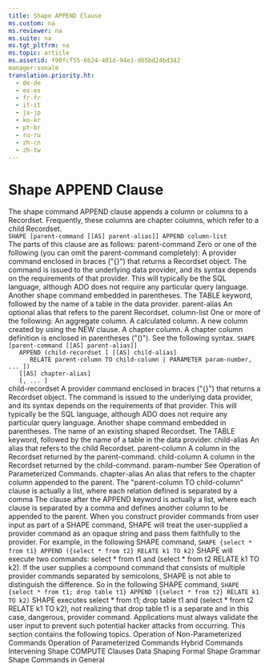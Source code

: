 ```yaml
---
title: Shape APPEND Clause
ms.custom: na
ms.reviewer: na
ms.suite: na
ms.tgt_pltfrm: na
ms.topic: article
ms.assetid: f90fcf55-6b24-401d-94e1-d65bd24bd342
manager:sonalm
translation.priority.ht: 
  - de-de
  - es-es
  - fr-fr
  - it-it
  - ja-jp
  - ko-kr
  - pt-br
  - ru-ru
  - zh-cn
  - zh-tw
---
```

# Shape APPEND Clause
<?xml version="1.0" encoding="utf-8"?>
<developerReferenceWithoutSyntaxDocument xmlns="http://ddue.schemas.microsoft.com/authoring/2003/5" xmlns:xlink="http://www.w3.org/1999/xlink" xmlns:xsi="http://www.w3.org/2001/XMLSchema-instance" xsi:schemaLocation="http://ddue.schemas.microsoft.com/authoring/2003/5 http://dduestorage.blob.core.windows.net/ddueschema/developer.xsd">
  <introduction>
    <para>The shape command APPEND clause appends a column or columns to a <legacyBold>Recordset</legacyBold>. Frequently, these columns are chapter columns, which refer to a child <legacyBold>Recordset</legacyBold>.</para>
  </introduction>
  <section>
    <title>Syntax</title>
    <content>
      <code>SHAPE [<legacyItalic>parent-command</legacyItalic> [[AS] <legacyItalic>parent-alias</legacyItalic>]] APPEND <legacyItalic>column-list</legacyItalic></code>
    </content>
  </section>
  <section>
    <title>Description</title>
    <content>
      <para>The parts of this clause are as follows:  </para>
      <definitionTable>
        <definedTerm> <legacyItalic>parent-command</legacyItalic> </definedTerm>
        <definition>
          <para>Zero or one of the following (you can omit the <legacyItalic>parent-command</legacyItalic> completely):</para>
          <list class="bullet">
            <listItem>
              <para>A provider command enclosed in braces ("{}") that returns a <legacyBold>Recordset</legacyBold> object. The command is issued to the underlying data provider, and its syntax depends on the requirements of that provider. This will typically be the SQL language, although ADO does not require any particular query language.</para>
            </listItem>
            <listItem>
              <para>Another shape command embedded in parentheses.</para>
            </listItem>
            <listItem>
              <para>The TABLE keyword, followed by the name of a table in the data provider.</para>
            </listItem>
          </list>
        </definition>
        <definedTerm> <legacyItalic>parent-alias</legacyItalic> </definedTerm>
        <definition>
          <para>An optional alias that refers to the parent <legacyBold>Recordset</legacyBold>.</para>
        </definition>
        <definedTerm> <legacyItalic>column-list</legacyItalic> </definedTerm>
        <definition>
          <para>One or more of the following:</para>
          <list class="bullet">
            <listItem>
              <para>An aggregate column.</para>
            </listItem>
            <listItem>
              <para>A calculated column.</para>
            </listItem>
            <listItem>
              <para>A new column created by using the NEW clause.</para>
            </listItem>
            <listItem>
              <para>A chapter column. A chapter column definition is enclosed in parentheses ("()"). See the following syntax.</para>
            </listItem>
          </list>
        </definition>
      </definitionTable>
      <code>SHAPE [<legacyItalic>parent-command</legacyItalic> [[AS] <legacyItalic>parent-alias</legacyItalic>]]
   APPEND (<legacyItalic>child-recordset</legacyItalic> [ [[AS] <legacyItalic>child-alias</legacyItalic>] 
      RELATE <legacyItalic>parent-column</legacyItalic> TO <legacyItalic>child-column</legacyItalic> | PARAMETER <legacyItalic>param-number</legacyItalic>, <codeFeaturedElement>...</codeFeaturedElement> ])
   [[AS] <legacyItalic>chapter-alias</legacyItalic>] 
   [, <codeFeaturedElement>...</codeFeaturedElement> ]</code>
    </content>
  </section>
  <languageReferenceRemarks>
    <content>
      <definitionTable>
        <definedTerm> <legacyItalic>child-recordset</legacyItalic> </definedTerm>
        <definition>
          <list class="bullet">
            <listItem>
              <para>A provider command enclosed in braces ("{}") that returns a <legacyBold>Recordset</legacyBold> object. The command is issued to the underlying data provider, and its syntax depends on the requirements of that provider. This will typically be the SQL language, although ADO does not require any particular query language.</para>
            </listItem>
            <listItem>
              <para>Another shape command embedded in parentheses.</para>
            </listItem>
            <listItem>
              <para>The name of an existing shaped <legacyBold>Recordset</legacyBold>.</para>
            </listItem>
            <listItem>
              <para>The TABLE keyword, followed by the name of a table in the data provider.</para>
            </listItem>
          </list>
        </definition>
        <definedTerm> <legacyItalic>child-alias</legacyItalic> </definedTerm>
        <definition>
          <para>An alias that refers to the child <legacyBold>Recordset</legacyBold>.</para>
        </definition>
        <definedTerm> <legacyItalic>parent-column</legacyItalic> </definedTerm>
        <definition>
          <para>A column in the <legacyBold>Recordset</legacyBold> returned by the <legacyItalic>parent-command.</legacyItalic></para>
        </definition>
        <definedTerm> <legacyItalic>child-column</legacyItalic> </definedTerm>
        <definition>
          <para>A column in the <legacyBold>Recordset</legacyBold> returned by the <legacyItalic>child-command</legacyItalic>.</para>
        </definition>
        <definedTerm> <legacyItalic>param-number</legacyItalic> </definedTerm>
        <definition>
          <para>See <legacyLink xlink:href="4fae0d54-83b6-4ead-99cc-bcf532daa121">Operation of Parameterized Commands</legacyLink>.</para>
        </definition>
        <definedTerm> <legacyItalic>chapter-alias</legacyItalic> </definedTerm>
        <definition>
          <para>An alias that refers to the chapter column appended to the parent.</para>
        </definition>
      </definitionTable>
      <alert class="note">
        <para>The <legacyItalic>"parent-column </legacyItalic>TO <legacyItalic>child-column" </legacyItalic>clause is actually a list, where each relation defined is separated by a comma</para>
      </alert>
      <alert class="note">
        <para>The clause after the APPEND keyword is actually a list, where each clause is separated by a comma and defines another column to be appended to the parent.</para>
      </alert>
    </content>
  </languageReferenceRemarks>
  <languageReferenceRemarks>
    <content>
      <para>When you construct provider commands from user input as part of a SHAPE command, SHAPE will treat the user-supplied a provider command as an opaque string and pass them faithfully to the provider. For example, in the following SHAPE command,</para>
      <code>SHAPE {select * from t1} APPEND ({select * from t2} RELATE k1 TO k2)</code>
      <para>SHAPE will execute two commands: <codeInline>select * from t1</codeInline> and (<codeInline>select * from t2 RELATE k1 TO k2)</codeInline>. If the user supplies a compound command that consists of multiple provider commands separated by semicolons, SHAPE is not able to distinguish the difference. So in the following SHAPE command,</para>
      <code>SHAPE {select * from t1; drop table t1} APPEND ({select * from t2} RELATE k1 TO k2)</code>
      <para>SHAPE executes <codeInline>select * from t1; drop table t1</codeInline> and (<codeInline>select * from t2 RELATE k1 TO k2), </codeInline>not realizing that <codeInline>drop table t1</codeInline> is a separate and in this case, dangerous, provider command. Applications must always validate the user input to prevent such potential hacker attacks from occurring.</para>
      <para>This section contains the following topics.  </para>
      <list class="bullet">
        <listItem>
          <para>
            <legacyLink xlink:href="9700e50a-9f17-4ba3-8afb-f750741dc6ca">Operation of Non-Parameterized Commands</legacyLink>           </para>
        </listItem>
        <listItem>
          <para>
            <legacyLink xlink:href="4fae0d54-83b6-4ead-99cc-bcf532daa121">Operation of Parameterized Commands</legacyLink>           </para>
        </listItem>
        <listItem>
          <para>
            <legacyLink xlink:href="e8ca40e8-459c-40e2-8dd3-3ec6d5ee7b51">Hybrid Commands</legacyLink>           </para>
        </listItem>
        <listItem>
          <para>
            <legacyLink xlink:href="a576bf81-8f3c-4ba1-817b-87e89a8da684">Intervening Shape COMPUTE Clauses</legacyLink>           </para>
        </listItem>
      </list>
    </content>
  </languageReferenceRemarks>
  <relatedTopics>
<link xlink:href="1bfdcad4-52e1-45bc-ad21-783657ef0a44">Data Shaping</link>
<link xlink:href="ea691475-0f03-4abe-a785-b77e77712d1d">Formal Shape Grammar</link>
<link xlink:href="1fac7831-a187-4b15-9b43-aad380c5556c">Shape Commands in General</link>
</relatedTopics>
</developerReferenceWithoutSyntaxDocument>